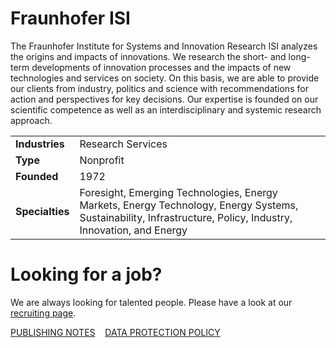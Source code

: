 # Fraunhofer ISI

The Fraunhofer Institute for Systems and Innovation Research ISI analyzes the origins and impacts of innovations. We research the short- and long-term developments of innovation processes and the impacts of new technologies and services on society. On this basis, we are able to provide our clients from industry, politics and science with recommendations for action and perspectives for key decisions. Our expertise is founded on our scientific competence as well as an interdisciplinary and systemic research approach.


<table>
  <tr>
    <td><b>Industries</b></td>
    <td>Research Services </td>
  </tr>
  <tr>
    <td><b>Type</b></td>
    <td>Nonprofit</td>
  </tr>
  <tr>
    <td><b>Founded</b></td>
    <td>1972</td>
  </tr>
  <tr>
    <td><b>Specialties</b></td>
    <td>Foresight, Emerging Technologies, Energy Markets, Energy Technology, Energy Systems, Sustainability, Infrastructure, Policy, Industry, Innovation, and Energy</td>
  </tr>
</table>

# Looking for a job?

We are always looking for talented people. Please have a look at our [recruiting page](https://jobs.fraunhofer.de/search/?createNewAlert=false&q=&locationsearch=Karlsruhe&optionsFacetsDD_customfield1=&optionsFacetsDD_customfield2=&optionsFacetsDD_customfield3=&optionsFacetsDD_customfield5=&optionsFacetsDD_customfield4=ISI+-+Systems+and+Innovation+Research).

[PUBLISHING NOTES](https://www.isi.fraunhofer.de/en/publishing-notes.html) &nbsp;&nbsp;  [DATA PROTECTION POLICY](https://www.isi.fraunhofer.de/en/data_protection.html)
